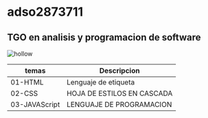 # adso2873711
## TGO en analisis y programacion de software 


![hollow](http://tinyurl.com/3xbtj2d3)

|temas|Descripcion|
|-----|-----|
|01-HTML|Lenguaje de etiqueta|
|02-CSS|HOJA DE ESTILOS EN CASCADA|
|03-JAVAScript|LENGUAJE DE PROGRAMACION|
